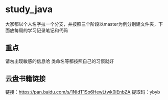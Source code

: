 # study_java
大家都以个人名字拉一个分支，并按照三个阶段以master为例分别建文件夹，下面放每周的学习记录笔记和代码
## 重点 
请勿出现敏感的信息哈 类命名等都按照自己的习惯就好
## 云盘书籍链接
链接：https://pan.baidu.com/s/1NIdT1So6HewLtwk0iEnbZA 
提取码：ybyb 

